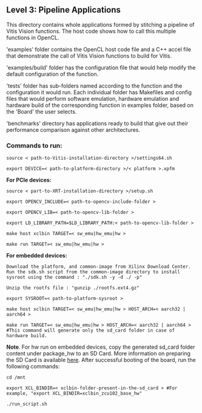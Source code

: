 ## Level 3: Pipeline Applications

This directory contains whole applications formed by stitching a pipeline of Vitis Vision functions. The host code shows how to call this multiple functions in OpenCL.

'examples' folder contains the OpenCL host code file and a C++ accel file that demonstrate the call of Vitis Vision functions to build for Vitis.

'examples/build' folder has the configuration file that would help modify the default configuration of the function.

'tests' folder has sub-folders named according to the function and the configuration it would run. Each individual folder has Makefiles and config files that would perform software emulation, hardware emulation and hardware build of the corresponding function in examples folder, based on the 'Board' the user selects.

'benchmarks' directory has applications ready to build that give out their performance comparison against other architectures.

### Commands to run:

    source < path-to-Vitis-installation-directory >/settings64.sh

    export DEVICE=< path-to-platform-directory >/< platform >.xpfm

**For PCIe devices:**

    source < part-to-XRT-installation-directory >/setup.sh

	export OPENCV_INCLUDE=< path-to-opencv-include-folder >

	export OPENCV_LIB=< path-to-opencv-lib-folder >

	export LD_LIBRARY_PATH=$LD_LIBRARY_PATH:< path-to-opencv-lib-folder >

    make host xclbin TARGET=< sw_emu|hw_emu|hw >

    make run TARGET=< sw_emu|hw_emu|hw >

**For embedded devices:**

	Download the platform, and common-image from Xilinx Download Center. Run the sdk.sh script from the common-image directory to install sysroot using the command : "./sdk.sh -y -d ./ -p"

	Unzip the rootfs file : "gunzip ./rootfs.ext4.gz"

    export SYSROOT=< path-to-platform-sysroot >

    make host xclbin TARGET=< sw_emu|hw_emu|hw > HOST_ARCH=< aarch32 | aarch64 >

    make run TARGET=< sw_emu|hw_emu|hw > HOST_ARCH=< aarch32 | aarch64 > #This command will generate only the sd_card folder in case of hardware build.

**Note**. For hw run on embedded devices, copy the generated sd_card folder content under package_hw to an SD Card. More information on preparing the SD Card is available [here](https://xilinx-wiki.atlassian.net/wiki/spaces/A/pages/18842385/How+to+format+SD+card+for+SD+boot#HowtoformatSDcardforSDboot-CopingtheImagestotheNewPartitions). After successful booting of the board, run the following commands:

    cd /mnt

    export XCL_BINDIR=< xclbin-folder-present-in-the-sd_card > #For example, "export XCL_BINDIR=xclbin_zcu102_base_hw"

    ./run_script.sh
